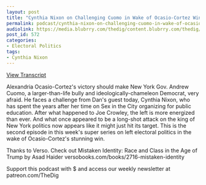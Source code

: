 ```yaml
---
layout: post
title: "Cynthia Nixon on Challenging Cuomo in Wake of Ocasio-Cortez Win"
permalink: podcast/cynthia-nixon-on-challenging-cuomo-in-wake-of-ocasio-cortez-win
audiolink: https://media.blubrry.com/thedig/content.blubrry.com/thedig/The_Dig_-_EP_128_-_Nixon.mp3
post_id: 572
categories: 
- Electoral Politics
tags: 
- Cynthia Nixon
---
```


[View Transcript](https://www.jacobinmag.com/2018/07/cynthia-nixon-interview-cuomo-new-york-governor)


Alexandria Ocasio-Cortez's victory should make New York Gov. Andrew Cuomo, a larger-than-life bully and ideologically-chameleon Democrat, very afraid. He faces a challenge from Dan's guest today, Cynthia Nixon, who has spent the years after her time on Sex in the City organizing for public education. After what happened to Joe Crowley, the left is more energized than ever. And what once appeared to be a long-shot attack on the king of New York politics now appears like it might just hit its target. This is the second episode in this week's super series on left electoral politics in the wake of Ocasio-Cortez's stunning win.

Thanks to Verso. Check out Mistaken Identity: Race and Class in the Age of Trump by Asad Haider versobooks.com/books/2716-mistaken-identity

Support this podcast with $ and access our weekly newsletter at patreon.com/TheDig
